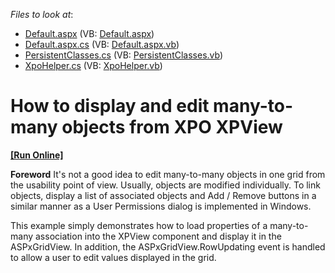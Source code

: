 <!-- default file list -->
*Files to look at*:

* [Default.aspx](./CS/EditManyToMany/Default.aspx) (VB: [Default.aspx](./VB/EditManyToMany/Default.aspx))
* [Default.aspx.cs](./CS/EditManyToMany/Default.aspx.cs) (VB: [Default.aspx.vb](./VB/EditManyToMany/Default.aspx.vb))
* [PersistentClasses.cs](./CS/EditManyToMany/PersistentClasses.cs) (VB: [PersistentClasses.vb](./VB/EditManyToMany/PersistentClasses.vb))
* [XpoHelper.cs](./CS/EditManyToMany/XpoHelper.cs) (VB: [XpoHelper.vb](./VB/EditManyToMany/XpoHelper.vb))
<!-- default file list end -->
# How to display and edit many-to-many objects from XPO XPView
<!-- run online -->
**[[Run Online]](https://codecentral.devexpress.com/e243/)**
<!-- run online end -->


<p><strong>Foreword</strong> It's not a good idea to edit many-to-many objects in one grid from the usability point of view. Usually, objects are modified individually. To link objects,  display a list of associated objects and Add / Remove buttons in a similar manner as a User Permissions dialog is implemented in Windows.</p><p>This example simply demonstrates how to load properties of a many-to-many association into the XPView component and display it in the ASPxGridView. In addition, the ASPxGridView.RowUpdating event is handled to allow a user to edit values displayed in the grid.</p>

<br/>


